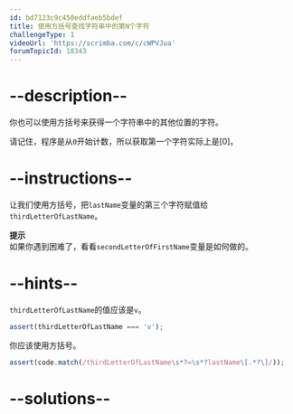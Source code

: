 ```yaml
---
id: bd7123c9c450eddfaeb5bdef
title: 使用方括号查找字符串中的第N个字符
challengeType: 1
videoUrl: 'https://scrimba.com/c/cWPVJua'
forumTopicId: 18343
---
```


# --description--

你也可以使用方括号来获得一个字符串中的其他位置的字符。

请记住，程序是从`0`开始计数，所以获取第一个字符实际上是\[0]。

# --instructions--

让我们使用方括号，把`lastName`变量的第三个字符赋值给`thirdLetterOfLastName`。

**提示**  
如果你遇到困难了，看看`secondLetterOfFirstName`变量是如何做的。

# --hints--

`thirdLetterOfLastName`的值应该是`v`。

```js
assert(thirdLetterOfLastName === 'v');
```

你应该使用方括号。

```js
assert(code.match(/thirdLetterOfLastName\s*?=\s*?lastName\[.*?\]/));
```

# --solutions--

